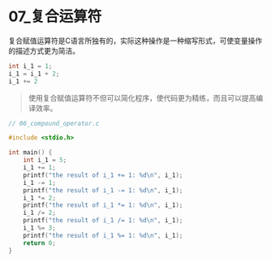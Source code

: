 # 07_复合运算符

复合赋值运算符是C语言所独有的，实际这种操作是一种缩写形式，可使变量操作的描述方式更为简洁。

```C
int i_1 = 1;
i_1 = i_1 + 2;
i_1 += 2
```

> 使用复合赋值运算符不但可以简化程序，使代码更为精练，而且可以提高编译效率。

```c
// 06_compound_operator.c

#include <stdio.h>

int main() {
    int i_1 = 5;
    i_1 += 1;
    printf("the result of i_1 += 1: %d\n", i_1);
    i_1 -= 1;
    printf("the result of i_1 -= 1: %d\n", i_1);
    i_1 *= 2;
    printf("the result of i_1 *= 1: %d\n", i_1);
    i_1 /= 2;
    printf("the result of i_1 /= 1: %d\n", i_1);
    i_1 %= 3;
    printf("the result of i_1 %= 1: %d\n", i_1);
    return 0;
}
```

